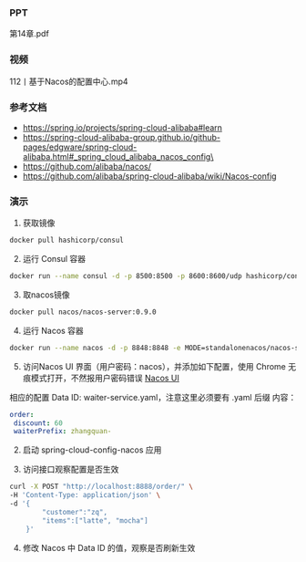 ### PPT
第14章.pdf

### 视频
112丨基于Nacos的配置中心.mp4

### 参考文档
* https://spring.io/projects/spring-cloud-alibaba#learn
* https://spring-cloud-alibaba-group.github.io/github-pages/edgware/spring-cloud-alibaba.html#_spring_cloud_alibaba_nacos_config\
* https://github.com/alibaba/nacos/
* https://github.com/alibaba/spring-cloud-alibaba/wiki/Nacos-config


### 演示

1. 获取镜像
```bash
docker pull hashicorp/consul
```

2. 运行 Consul 容器
```bash
docker run --name consul -d -p 8500:8500 -p 8600:8600/udp hashicorp/consul
```

3. 取nacos镜像
```bash
docker pull nacos/nacos-server:0.9.0
```

4. 运行 Nacos 容器
```bash
docker run --name nacos -d -p 8848:8848 -e MODE=standalonenacos/nacos-server:0.9.0
```

5. 访问Nacos UI 界面（用户密码：nacos），并添加如下配置，使用 Chrome 无痕模式打开，不然报用户密码错误
[Nacos UI](http://localhost:8848/nacos)

相应的配置
Data ID: waiter-service.yaml，注意这里必须要有 .yaml 后缀
内容：
```yaml
order:
 discount: 60
 waiterPrefix: zhangquan-
```

2. 启动 spring-cloud-config-nacos 应用

3. 访问接口观察配置是否生效
```bash
curl -X POST "http://localhost:8888/order/" \
-H 'Content-Type: application/json' \
-d '{
    	"customer":"zq",
    	"items":["latte", "mocha"]
    }'
```

4. 修改 Nacos 中 Data ID 的值，观察是否刷新生效